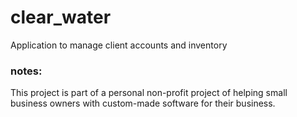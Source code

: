 # clear_water
Application to manage client accounts and inventory

### notes:
This project is part of a personal non-profit project of helping small business owners with custom-made software for their business.
